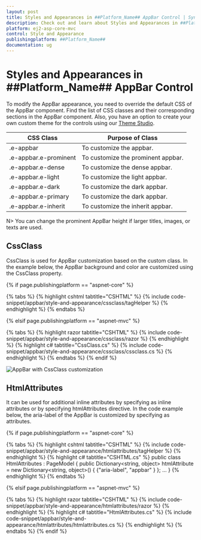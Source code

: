 ```yaml
---
layout: post
title: Styles and Appearances in ##Platform_Name## AppBar Control | Syncfusion
description: Check out and learn about Styles and Appearances in ##Platform_Name## AppBar control of Syncfusion Essential JS 2 and more.
platform: ej2-asp-core-mvc
control: Style and Appearance
publishingplatform: ##Platform_Name##
documentation: ug
---
```


# Styles and Appearances in ##Platform_Name## AppBar Control

To modify the AppBar appearance, you need to override the default CSS of the AppBar component. Find the list of CSS classes and their corresponding sections in the AppBar component. Also, you have an option to create your own custom theme for the controls using our [Theme Studio](https://ej2.syncfusion.com/themestudio/?theme=material).

|CSS Class | Purpose of Class |
|-----|----- |
|.e-appbar|To customize the appbar.|
|.e-appbar.e-prominent|To customize the prominent appbar.|
|.e-appbar.e-dense|To customize the dense appbar.|
|.e-appbar.e-light|To customize the light appbar.|
|.e-appbar.e-dark|To customize the dark appbar.|
|.e-appbar.e-primary|To customize the dark appbar.|
|.e-appbar.e-inherit|To customize the inherit appbar.|

N> You can change the prominent AppBar height if larger titles, images, or texts are used.

## CssClass

CssClass is used for AppBar customization based on the custom class. In the example below, the AppBar background and color are customized using the CssClass property.

{% if page.publishingplatform == "aspnet-core" %}

{% tabs %}
{% highlight cshtml tabtitle="CSHTML" %}
{% include code-snippet/appbar/style-and-appearance/cssclass/tagHelper %}
{% endhighlight %}
{% endtabs %}

{% elsif page.publishingplatform == "aspnet-mvc" %}

{% tabs %}
{% highlight razor tabtitle="CSHTML" %}
{% include code-snippet/appbar/style-and-appearance/cssclass/razor %}
{% endhighlight %}
{% highlight c# tabtitle="CssClass.cs" %}
{% include code-snippet/appbar/style-and-appearance/cssclass/cssclass.cs %}
{% endhighlight %}
{% endtabs %}
{% endif %}

![AppBar with CssClass customization](images/cssclass_appbar.png)

## HtmlAttributes

It can be used for additional inline attributes by specifying as inline attributes or by specifying htmlAttributes directive. In the code example below, the aria-label of the AppBar is customized by specifying as attributes.

{% if page.publishingplatform == "aspnet-core" %}

{% tabs %}
{% highlight cshtml tabtitle="CSHTML" %}
{% include code-snippet/appbar/style-and-appearance/htmlattributes/tagHelper %}
{% endhighlight %}
{% highlight c# tabtitle="CSHTML.cs" %}
public class HtmlAttributes : PageModel
{
    public Dictionary<string, object> htmlAttribute = new Dictionary<string, object>()
        {   {"aria-label", "appbar" } };
    ...
}
{% endhighlight %}
{% endtabs %}

{% elsif page.publishingplatform == "aspnet-mvc" %}

{% tabs %}
{% highlight razor tabtitle="CSHTML" %}
{% include code-snippet/appbar/style-and-appearance/htmlattributes/razor %}
{% endhighlight %}
{% highlight c# tabtitle="HtmlAttributes.cs" %}
{% include code-snippet/appbar/style-and-appearance/htmlattributes/htmlattributes.cs %}
{% endhighlight %}
{% endtabs %}
{% endif %}